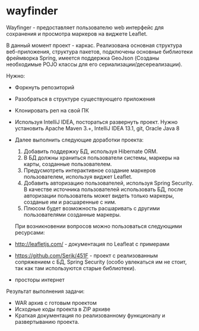 wayfinder
=========
Wayfinger - предоставляет пользователю web интерфейс для сохранения и просмотра маркеров на виджете Leaflet. 

В данный момент проект - каркас. Реализована основная структура веб-приложения, структура пакетов, 
подключены основные библиотеки фреймворка Spring, имеется поддержка GeoJson (Созданы необходимые POJO классы для его 
сериализации/десереализации).  

Нужно:
- Форкнуть репозиторий
- Разобраться в структуре существующего приложения
- Клонировать реп на свой ПК
- Используя IntelliJ IDEA, постораться развернуть проект.
  Нужно установить Apache Maven 3.+, IntelliJ IDEA 13.1, git, Oracle Java 8
- Далее выполнить следующие доработки проекта:
  1. Добавить поддержку БД, используя Hibernate ORM. 
  2. В БД должны храниться пользователи системы, маркеры на карты, созданные пользователем. 
  3. Предусмотреть интерактивное создание маркеров пользователем, используя виджет Leaflet.
  4. Добавить авторизацию пользователей, используя Spring Security. В качестве источника пользователей использовать БД, 
  после авторизации пользователь может видеть только маркеры, созданые им и расшаренные с ним.
  5. Плюсом будет возможность расшаривать с другими пользователями созданные маркеры.
  
  При возникновении вопросов можно пользоваться следующими ресурсами: 
- http://leafletjs.com/ - документация по Leafleat с примерами
- https://github.com/Serjk/451F - проект с реализованным сопряжением с БД, Spring Security 
  (особо увлекаться им не стоит, так как там используются старые библиотеки).
- просторы интернет
  
Результат выполнения задачи:
- WAR архив с готовым проектом
- Исходные коды проекта в ZIP архиве
- Краткая документация по реализованному функционалу и развертыванию проекта.
  
  
  
